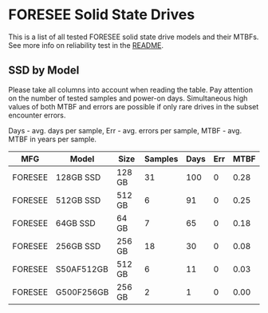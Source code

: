 FORESEE Solid State Drives
==========================

This is a list of all tested FORESEE solid state drive models and their MTBFs. See
more info on reliability test in the [README](https://github.com/linuxhw/SMART).

SSD by Model
------------

Please take all columns into account when reading the table. Pay attention on the
number of tested samples and power-on days. Simultaneous high values of both MTBF
and errors are possible if only rare drives in the subset encounter errors.

Days - avg. days per sample,
Err  - avg. errors per sample,
MTBF - avg. MTBF in years per sample.

| MFG       | Model              | Size   | Samples | Days  | Err   | MTBF |
|-----------|--------------------|--------|---------|-------|-------|------|
| FORESEE   | 128GB SSD          | 128 GB | 31      | 100   | 0     | 0.28   |
| FORESEE   | 512GB SSD          | 512 GB | 6       | 91    | 0     | 0.25   |
| FORESEE   | 64GB SSD           | 64 GB  | 7       | 65    | 0     | 0.18   |
| FORESEE   | 256GB SSD          | 256 GB | 18      | 30    | 0     | 0.08   |
| FORESEE   | S50AF512GB         | 512 GB | 6       | 11    | 0     | 0.03   |
| FORESEE   | G500F256GB         | 256 GB | 2       | 1     | 0     | 0.00   |

